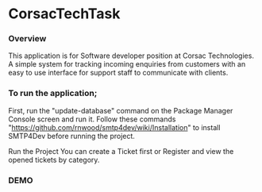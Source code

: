 # CorsacTechTask
 
### Overview

This application is for Software developer position at Corsac Technologies. A simple system for tracking incoming enquiries from customers with an easy to use interface for support staff to communicate with clients.

### To run the application;
First, run the "update-database" command on the Package Manager Console screen and run it.
Follow these commands "https://github.com/rnwood/smtp4dev/wiki/Installation" to install SMTP4Dev before running the project.

Run the Project
You can create a Ticket first or Register and view the opened tickets by category.

### DEMO



